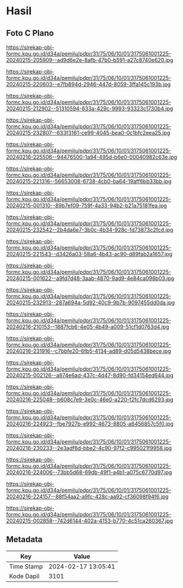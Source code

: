 # Hasil

## Foto C Plano

https://sirekap-obj-formc.kpu.go.id/d34a/pemilu/pdpr/31/75/06/10/01/3175061001225-20240215-205909--ad9d6e2e-8afb-47b0-b591-a27c8740e620.jpg

https://sirekap-obj-formc.kpu.go.id/d34a/pemilu/pdpr/31/75/06/10/01/3175061001225-20240215-220603--e7fb894d-2946-447d-8059-3ffa145c193b.jpg

https://sirekap-obj-formc.kpu.go.id/d34a/pemilu/pdpr/31/75/06/10/01/3175061001225-20240215-212902--51310594-633a-429c-9993-93323c1730b4.jpg

https://sirekap-obj-formc.kpu.go.id/d34a/pemilu/pdpr/31/75/06/10/01/3175061001225-20240215-232807--633f3161-ce99-4045-bea0-0c1bfc2eea25.jpg

https://sirekap-obj-formc.kpu.go.id/d34a/pemilu/pdpr/31/75/06/10/01/3175061001225-20240216-225506--94476500-1a94-495d-b6e0-00040982c63e.jpg

https://sirekap-obj-formc.kpu.go.id/d34a/pemilu/pdpr/31/75/06/10/01/3175061001225-20240215-221316--56653008-6738-4cb0-ba64-19aff6bb33bb.jpg

https://sirekap-obj-formc.kpu.go.id/d34a/pemilu/pdpr/31/75/06/10/01/3175061001225-20240215-001310--89b7ef09-759f-4a33-94b2-b21a75181fea.jpg

https://sirekap-obj-formc.kpu.go.id/d34a/pemilu/pdpr/31/75/06/10/01/3175061001225-20240215-232542--2b4da6e7-3b0c-4b34-928c-fd73873c2fcd.jpg

https://sirekap-obj-formc.kpu.go.id/d34a/pemilu/pdpr/31/75/06/10/01/3175061001225-20240215-221543--d3426a03-58a6-4b43-ac90-d89fab2a1657.jpg

https://sirekap-obj-formc.kpu.go.id/d34a/pemilu/pdpr/31/75/06/10/01/3175061001225-20240215-001622--a9fd7d48-3aab-4870-9ad9-4e84ca098b03.jpg

https://sirekap-obj-formc.kpu.go.id/d34a/pemilu/pdpr/31/75/06/10/01/3175061001225-20240215-232913--287a694a-5d92-40c9-9b7b-9097455dd0da.jpg

https://sirekap-obj-formc.kpu.go.id/d34a/pemilu/pdpr/31/75/06/10/01/3175061001225-20240216-210153--1887fcb6-4e05-4b49-a009-51cf1d0763d4.jpg

https://sirekap-obj-formc.kpu.go.id/d34a/pemilu/pdpr/31/75/06/10/01/3175061001225-20240216-231916--c7bbfe20-6fb5-4134-ad89-d05d5438bece.jpg

https://sirekap-obj-formc.kpu.go.id/d34a/pemilu/pdpr/31/75/06/10/01/3175061001225-20240215-002126--a874e6ad-437c-4d47-8d90-fd34154ed644.jpg

https://sirekap-obj-formc.kpu.go.id/d34a/pemilu/pdpr/31/75/06/10/01/3175061001225-20240216-225048--b608c7e9-3e0c-46e0-a220-f2fc7dcd6293.jpg

https://sirekap-obj-formc.kpu.go.id/d34a/pemilu/pdpr/31/75/06/10/01/3175061001225-20240216-224923--fbe7927b-e992-4673-8805-a6456857c5f0.jpg

https://sirekap-obj-formc.kpu.go.id/d34a/pemilu/pdpr/31/75/06/10/01/3175061001225-20240216-230233--2e3adf6d-bbe2-4c90-97f2-c995021f9958.jpg

https://sirekap-obj-formc.kpu.go.id/d34a/pemilu/pdpr/31/75/06/10/01/3175061001225-20240216-224006--73bb5d68-69db-49f1-a4b1-a075c6770d97.jpg

https://sirekap-obj-formc.kpu.go.id/d34a/pemilu/pdpr/31/75/06/10/01/3175061001225-20240216-224157--88f54aa2-a9fc-428c-aa92-cf36098f94f6.jpg

https://sirekap-obj-formc.kpu.go.id/d34a/pemilu/pdpr/31/75/06/10/01/3175061001225-20240215-002858--742d6144-402a-4153-b770-4c51ca260367.jpg


## Metadata

| Key        | Value               |
| ---------- | ------------------- |
| Time Stamp | 2024-02-17 13:05:41 |
| Kode Dapil | 3101                |



